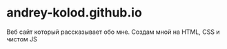 # andrey-kolod.github.io
Веб сайт который рассказывает обо мне. Создам мной на HTML, CSS и чистом JS
